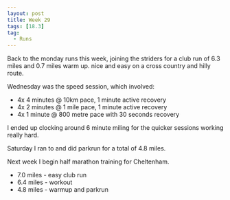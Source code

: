 ```yaml
---
layout: post
title: Week 29
tags: [18.3]
tag:
  - Runs
---
```


Back to the monday runs this week, joining the striders for a club run of 6.3 miles and 0.7 miles warm up. nice and easy on a cross country and hilly route.

Wednesday was the speed session, which involved:

- 4x 4 minutes @ 10km pace, 1 minute active recovery
- 4x 2 minutes @ 1 mile pace, 1 minute active recovery
- 4x 1 minute @ 800 metre pace with 30 seconds recovery

I ended up clocking around 6 minute miling for the quicker sessions working really hard.

Saturday I ran to and did parkrun for a total of 4.8 miles.

Next week I begin half marathon training for Cheltenham.

* 7.0 miles - easy club run
* 6.4 miles - workout
* 4.8 miles - warmup and parkrun
